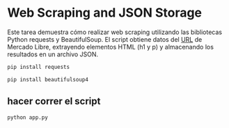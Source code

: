 # Web Scraping and JSON Storage
Este tarea demuestra cómo realizar web scraping utilizando las bibliotecas Python requests y BeautifulSoup. El script obtiene datos del [URL](-https://www.mercadolibre.com.ar/c/computacion#menu=categories) de Mercado Libre, extrayendo elementos HTML (h1 y p) y almacenando los resultados en un archivo JSON.

```bash
pip install requests
```
```bash
pip install beautifulsoup4
```

## hacer correr el script
```bash
python app.py
```